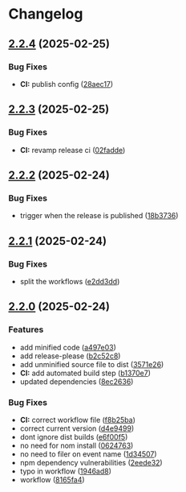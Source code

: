 # Changelog

## [2.2.4](https://github.com/rvanbaalen/hashparser/compare/hashparser-v2.2.3...hashparser-v2.2.4) (2025-02-25)


### Bug Fixes

* **CI:** publish config ([28aec17](https://github.com/rvanbaalen/hashparser/commit/28aec1795b141721ae8d4cff72c23a66610ed393))

## [2.2.3](https://github.com/rvanbaalen/hashparser/compare/hashparser-v2.2.2...hashparser-v2.2.3) (2025-02-25)


### Bug Fixes

* **CI:** revamp release ci ([02fadde](https://github.com/rvanbaalen/hashparser/commit/02fadde70f9d46bbfd9f468806941405c34389a5))

## [2.2.2](https://github.com/rvanbaalen/hashparser/compare/hashparser-v2.2.1...hashparser-v2.2.2) (2025-02-24)


### Bug Fixes

* trigger when the release is published ([18b3736](https://github.com/rvanbaalen/hashparser/commit/18b3736fa545b497e126435f292d582a7b84385b))

## [2.2.1](https://github.com/rvanbaalen/hashparser/compare/hashparser-v2.2.0...hashparser-v2.2.1) (2025-02-24)


### Bug Fixes

* split the workflows ([e2dd3dd](https://github.com/rvanbaalen/hashparser/commit/e2dd3dda075533ecd2bc0f213cb3af57c8797f05))

## [2.2.0](https://github.com/rvanbaalen/hashparser/compare/hashparser-v2.1.0...hashparser-v2.2.0) (2025-02-24)


### Features

* add minified code ([a497e03](https://github.com/rvanbaalen/hashparser/commit/a497e0377b83630321d895dfb4a79d30be52fad6))
* add release-please ([b2c52c8](https://github.com/rvanbaalen/hashparser/commit/b2c52c84a4cc788e6ccfc68871509250e9cd50a9))
* add unminified source file to dist ([3571e26](https://github.com/rvanbaalen/hashparser/commit/3571e26ea227a191f2e5ab3f0397449ea50cc9d0))
* **CI:** add automated build step ([b1370e7](https://github.com/rvanbaalen/hashparser/commit/b1370e71ac9540d79de0fc559d70d71cb59af400))
* updated dependencies ([8ec2636](https://github.com/rvanbaalen/hashparser/commit/8ec2636af83d3ab705f57c34d8318bba53edd91f))


### Bug Fixes

* **CI:** correct workflow file ([f8b25ba](https://github.com/rvanbaalen/hashparser/commit/f8b25badd5701067ce3ea9aec219c3fea4b4142d))
* correct current version ([d4e9499](https://github.com/rvanbaalen/hashparser/commit/d4e9499788926d5fb52ad0b05fb4b8694476d7c5))
* dont ignore dist builds ([e6f00f5](https://github.com/rvanbaalen/hashparser/commit/e6f00f5848f5720ef6f2d82498ad58f5605cc5ca))
* no need for nom install ([0624763](https://github.com/rvanbaalen/hashparser/commit/06247636b28183e5ef0c021156f70a8cf5baf452))
* no need to filer on event name ([1d34507](https://github.com/rvanbaalen/hashparser/commit/1d345074996cf1ce71aea1dbbcef55233f99c67d))
* npm dependency vulnerabilities ([2eede32](https://github.com/rvanbaalen/hashparser/commit/2eede3284700e43c055b6f78a50d6092c05bb8d0))
* typo in workflow ([1946ad8](https://github.com/rvanbaalen/hashparser/commit/1946ad844ec1ebdd8249ea394aa5f8e221ee6eef))
* workflow ([8165fa4](https://github.com/rvanbaalen/hashparser/commit/8165fa42a2af0e64e5976c73dde8b2d33c6fae66))
